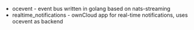 - ocevent - event bus written in golang based on nats-streaming
- realtime_notifications - ownCloud app for real-time notifications, uses ocevent as backend